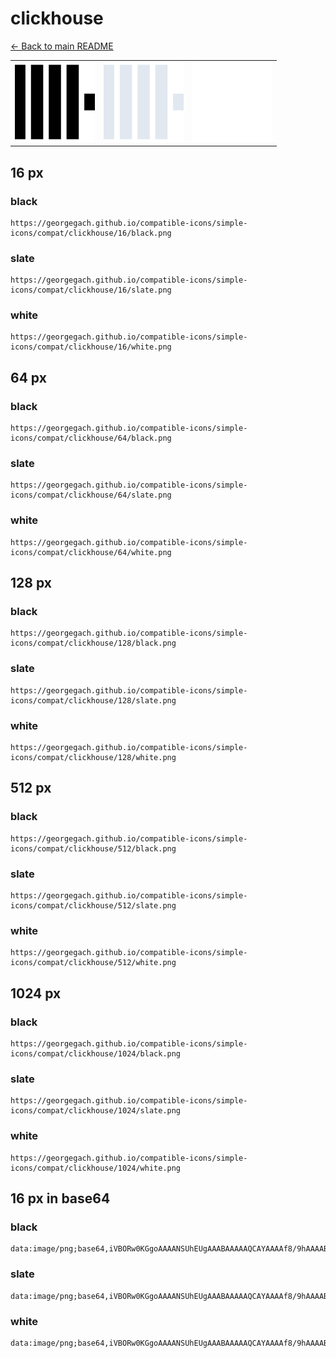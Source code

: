 # clickhouse

[← Back to main README](../../README.md)

<table><tr>
  <td><img src="./128/black.png" width="128" alt="clickhouse black icon" /></td>
  <td><img src="./128/slate.png" width="128" alt="clickhouse slate icon" /></td>
  <td><img src="./128/white.png" width="128" alt="clickhouse white icon" /></td>
</tr></table>

## 16 px

### black
```
https://georgegach.github.io/compatible-icons/simple-icons/compat/clickhouse/16/black.png
```

### slate
```
https://georgegach.github.io/compatible-icons/simple-icons/compat/clickhouse/16/slate.png
```

### white
```
https://georgegach.github.io/compatible-icons/simple-icons/compat/clickhouse/16/white.png
```

## 64 px

### black
```
https://georgegach.github.io/compatible-icons/simple-icons/compat/clickhouse/64/black.png
```

### slate
```
https://georgegach.github.io/compatible-icons/simple-icons/compat/clickhouse/64/slate.png
```

### white
```
https://georgegach.github.io/compatible-icons/simple-icons/compat/clickhouse/64/white.png
```

## 128 px

### black
```
https://georgegach.github.io/compatible-icons/simple-icons/compat/clickhouse/128/black.png
```

### slate
```
https://georgegach.github.io/compatible-icons/simple-icons/compat/clickhouse/128/slate.png
```

### white
```
https://georgegach.github.io/compatible-icons/simple-icons/compat/clickhouse/128/white.png
```

## 512 px

### black
```
https://georgegach.github.io/compatible-icons/simple-icons/compat/clickhouse/512/black.png
```

### slate
```
https://georgegach.github.io/compatible-icons/simple-icons/compat/clickhouse/512/slate.png
```

### white
```
https://georgegach.github.io/compatible-icons/simple-icons/compat/clickhouse/512/white.png
```

## 1024 px

### black
```
https://georgegach.github.io/compatible-icons/simple-icons/compat/clickhouse/1024/black.png
```

### slate
```
https://georgegach.github.io/compatible-icons/simple-icons/compat/clickhouse/1024/slate.png
```

### white
```
https://georgegach.github.io/compatible-icons/simple-icons/compat/clickhouse/1024/white.png
```

## 16 px in base64

### black
```
data:image/png;base64,iVBORw0KGgoAAAANSUhEUgAAABAAAAAQCAYAAAAf8/9hAAAABmJLR0QA/wD/AP+gvaeTAAAAuUlEQVQ4jc3TPUoDURQF4A8nTJFOO0FI5xqmCdq4ATu3kR24oXQpBaukE6JpYiXWIoIgRJBJ8S4yzgwEh8DkwONw7z0c3t/JcIsxHnCDaxzjAxNcYI2rmI+wVEGJN5zhKeo5CnzGKqJXhuYXg+Dv4B9/Ua8bvaMWwb/Qv8Fgt6QVJ5gi72owxDlOezvCF57x0tXgHZccwjPu7RLz4Kw2r9eNXha7WOBeivCj9ElW2EgpvMOrFOuZSpy3pDYjgRuUGg8AAAAASUVORK5CYII=
```

### slate
```
data:image/png;base64,iVBORw0KGgoAAAANSUhEUgAAABAAAAAQCAYAAAAf8/9hAAAABmJLR0QA/wD/AP+gvaeTAAABAUlEQVQ4jc2RrU4DURSEZ869uyEYfhQVhaQCBcnaOgxPwDvwALwB2BLwOF4Ai+ABaitQiGahAkxJMTRh772DWEjKyoWkjJnkZOZLzjl8fJ6e0iyssLqcx+wISD2zbBRoQ694DACB7sor9VOqCsDGO52Na3yJTy8zQZhajEXy7hbAHskhhRMh3QEAYYciLiT1Adxvb63vfwOsxvCjNkQsKAEx4eesmTH8UssH+DalyeRtU5luSOatAGRYFfyupM5yVpD8O6AHkmUrQLe79grgAPgPb/yjI0p5bXANumsWmhkvxTOahdzF2TzaOZB6ZDaqzEovDACgoiu90kAKBWDjRcAnpNNh6jjReYgAAAAASUVORK5CYII=
```

### white
```
data:image/png;base64,iVBORw0KGgoAAAANSUhEUgAAABAAAAAQCAYAAAAf8/9hAAAABmJLR0QA/wD/AP+gvaeTAAAAwElEQVQ4jc3TMUpDQRSF4W/MI4WlnWBlYZ0ydu7BPbgPbRXs7dxAlqGtkM4iZAEigmAhkWPxJhjfE4JBiD8MZ+6Zy4GZ4ZYk51jgGqc4xAPucablBscYYVZKubUkLU9JDpJMa32XZJzkta5x9ZJkaoWm6nvVD9/p1j1v54eGX7H9gGZ9S58ke5hguFEAdnGE/e1cAW94xHyjgFLKM074D9/4Z484rDronHfrntfgQjvOL7jyNc5zXNa+5X6E2WrAJ1u0Tk/kgGxxAAAAAElFTkSuQmCC
```

